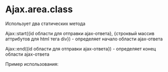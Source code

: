# Ajax.area.class

Использует два статических метода

Ajax::start({id области для отправки ajax-ответа}, {строквый массив аттрибутов для html тега div}) - определяет начало области ajax-ответа

Ajax::end({id области для отправки ajax-ответа}) - определяет конец области ajax-ответа

Пример использования:

<?

include "Ajax.php";

Ajax::start({id области для отправки ajax-ответа}, {строквый массив аттрибутов для html тега div});

// бизнес-логика

Ajax::end({id области для отправки ajax-ответа});


Для получения результата работы области бизнес-логики необходимо послать с запросом параметр ajax="id области для отправки ajax-ответа"

